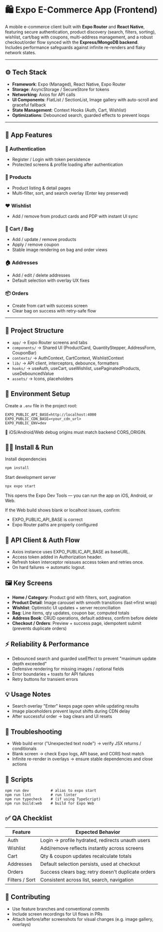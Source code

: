# 🛍️ Expo E-Commerce App (Frontend)

A mobile e-commerce client built with **Expo Router** and **React Native**, featuring secure authentication, product discovery (search, filters, sorting), wishlist, cart/bag with coupons, multi-address management, and a robust checkout/order flow synced with the **Express/MongoDB backend**.  
Includes performance safeguards against infinite re-renders and flaky network states.

---

## ⚙️ Tech Stack

- **Framework**: Expo (Managed), React Native, Expo Router  
- **Storage**: AsyncStorage / SecureStore for tokens  
- **Networking**: Axios for API calls  
- **UI Components**: FlatList / SectionList, Image gallery with auto-scroll and graceful fallback  
- **State Management**: Context Hooks (Auth, Cart, Wishlist)  
- **Optimizations**: Debounced search, guarded effects to prevent loops  

---

## 🚀 App Features

### 🔐 Authentication
- Register / Login with token persistence  
- Protected screens & profile loading after authentication  

### 🛒 Products
- Product listing & detail pages  
- Multi-filter, sort, and search overlay (Enter key preserved)  

### ❤️ Wishlist
- Add / remove from product cards and PDP with instant UI sync  

### 🧺 Cart / Bag
- Add / update / remove products  
- Apply / remove coupon  
- Stable image rendering on bag and order views  

### 🏠 Addresses
- Add / edit / delete addresses  
- Default selection with overlay UX fixes  

### 📦 Orders
- Create from cart with success screen  
- Clear bag on success with retry-safe flow  

---

## 📁 Project Structure

* `app/` → Expo Router screens and tabs
* `components/` → Shared UI (ProductCard, QuantityStepper, AddressForm, CouponBar)
* `contexts/` → AuthContext, CartContext, WishlistContext
* `lib/` → API client, interceptors, debounce, formatters
* `hooks/` → useAuth, useCart, useWishlist, usePaginatedProducts, useDebouncedValue
* `assets/` → Icons, placeholders

## 🔧 Environment Setup

Create a `.env` file in the project root:
```env
EXPO_PUBLIC_API_BASE=http://localhost:4000
EXPO_PUBLIC_CDN_BASE=<your_cdn_url>
EXPO_PUBLIC_ENV=dev
```

🧠 iOS/Android/Web debug origins must match backend CORS_ORIGIN.

## 🏃‍♂️ Install & Run

Install dependencies
```bash
npm install
```

Start development server
```bash
npx expo start
```

This opens the Expo Dev Tools — you can run the app on iOS, Android, or Web.

If the Web build shows blank or localhost issues, confirm:
* EXPO_PUBLIC_API_BASE is correct
* Expo Router paths are properly configured

## 🔐 API Client & Auth Flow

* Axios instance uses EXPO_PUBLIC_API_BASE as baseURL.
* Access token added in Authorization header.
* Refresh token interceptor reissues access token and retries once.
* On hard failures → automatic logout.

## 🖼️ Key Screens

* **Home / Category**: Product grid with filters, sort, pagination
* **Product Detail**: Image carousel with smooth transitions (last→first wrap)
* **Wishlist**: Optimistic UI updates + server reconciliation
* **Bag**: Line items, qty updates, coupon bar, computed totals
* **Address Book**: CRUD operations, default address, confirm before delete
* **Checkout / Orders**: Preview + success page, idempotent submit (prevents duplicate orders)

## ⚡ Reliability & Performance

* Debounced search and guarded useEffect to prevent "maximum update depth exceeded"
* Defensive rendering for missing images / optional fields
* Error boundaries + toasts for API failures
* Retry buttons for transient errors

## 💡 Usage Notes

* Search overlay "Enter" keeps page open while updating results
* Image placeholders prevent layout shifts during CDN delay
* After successful order → bag clears and UI resets

## 🧩 Troubleshooting

* Web build error ("Unexpected text node") → verify JSX returns / conditionals
* Blank screen → check Expo logs, API base, and CORS host match
* Infinite re-render in overlays → ensure stable dependencies and close actions

## 🧰 Scripts
```
npm run dev          # alias to expo start
npm run lint         # run linter
npm run typecheck    # (if using TypeScript)
npm run build:web    # build for Expo Web
```

## ✅ QA Checklist

| Feature | Expected Behavior |
|---------|-------------------|
| Auth | Login → profile hydrated, redirects unauth users |
| Wishlist | Add/remove reflects instantly across screens |
| Cart | Qty & coupon updates recalculate totals |
| Addresses | Default selection persists, used at checkout |
| Orders | Success clears bag; retry doesn't duplicate orders |
| Filters / Sort | Consistent across list, search, navigation |

## 🤝 Contributing

* Use feature branches and conventional commits
* Include screen recordings for UI flows in PRs
* Attach before/after screenshots for visual changes (e.g. image gallery, overlays)
